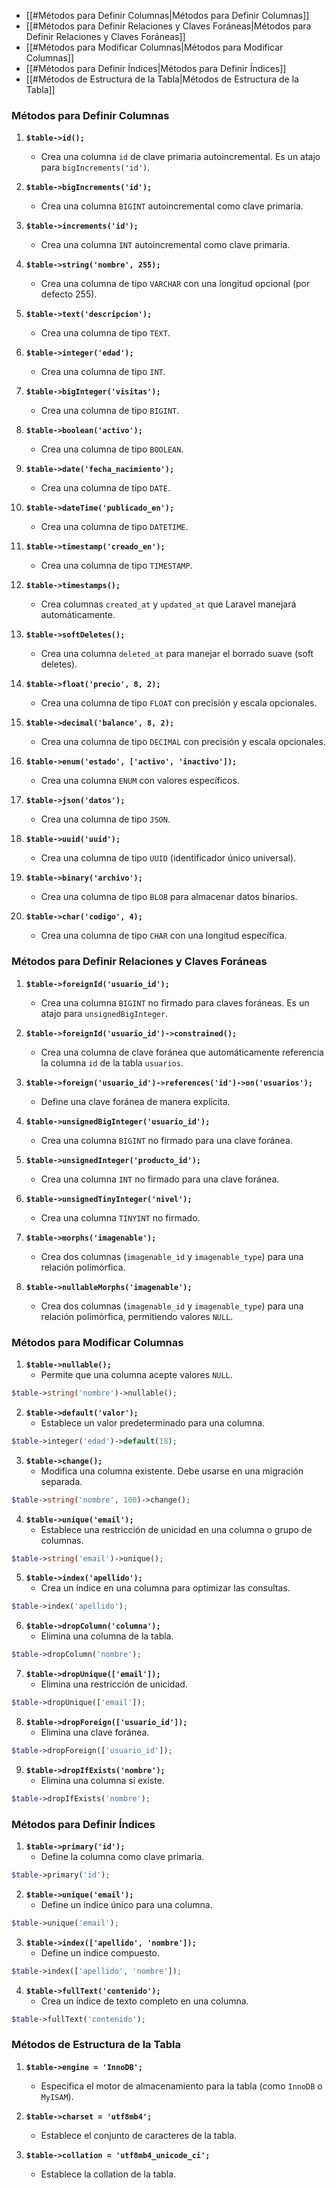 - [[#Métodos para Definir Columnas|Métodos para Definir Columnas]]
- [[#Métodos para Definir Relaciones y Claves Foráneas|Métodos para Definir Relaciones y Claves Foráneas]]
- [[#Métodos para Modificar Columnas|Métodos para Modificar Columnas]]
- [[#Métodos para Definir Índices|Métodos para Definir Índices]]
- [[#Métodos de Estructura de la Tabla|Métodos de Estructura de la Tabla]]

### Métodos para Definir Columnas

1. **`$table->id();`**
    - Crea una columna `id` de clave primaria autoincremental. Es un atajo para `bigIncrements('id')`.
      
2. **`$table->bigIncrements('id');`**
    - Crea una columna `BIGINT` autoincremental como clave primaria.
      
3. **`$table->increments('id');`**
    - Crea una columna `INT` autoincremental como clave primaria.
      
4. **`$table->string('nombre', 255);`**
    - Crea una columna de tipo `VARCHAR` con una longitud opcional (por defecto 255).
      
5. **`$table->text('descripcion');`**
    - Crea una columna de tipo `TEXT`.
      
6. **`$table->integer('edad');`**
    - Crea una columna de tipo `INT`.
      
7. **`$table->bigInteger('visitas');`**
    - Crea una columna de tipo `BIGINT`.
      
8. **`$table->boolean('activo');`**
    - Crea una columna de tipo `BOOLEAN`.
      
9. **`$table->date('fecha_nacimiento');`**
    - Crea una columna de tipo `DATE`.
      
10. **`$table->dateTime('publicado_en');`**
    - Crea una columna de tipo `DATETIME`.
      
11. **`$table->timestamp('creado_en');`**
    - Crea una columna de tipo `TIMESTAMP`.
      
12. **`$table->timestamps();`**
    - Crea columnas `created_at` y `updated_at` que Laravel manejará automáticamente.
      
13. **`$table->softDeletes();`**
    - Crea una columna `deleted_at` para manejar el borrado suave (soft deletes).
      
14. **`$table->float('precio', 8, 2);`**
    - Crea una columna de tipo `FLOAT` con precisión y escala opcionales.
      
15. **`$table->decimal('balance', 8, 2);`**
    - Crea una columna de tipo `DECIMAL` con precisión y escala opcionales.
      
16. **`$table->enum('estado', ['activo', 'inactivo']);`**
    - Crea una columna `ENUM` con valores específicos.
      
17. **`$table->json('datos');`**
    - Crea una columna de tipo `JSON`.
      
18. **`$table->uuid('uuid');`**
    - Crea una columna de tipo `UUID` (identificador único universal).
      
19. **`$table->binary('archivo');`**
    - Crea una columna de tipo `BLOB` para almacenar datos binarios.
      
20. **`$table->char('codigo', 4);`**
    - Crea una columna de tipo `CHAR` con una longitud específica.

### Métodos para Definir Relaciones y Claves Foráneas

1. **`$table->foreignId('usuario_id');`**
    - Crea una columna `BIGINT` no firmado para claves foráneas. Es un atajo para `unsignedBigInteger`.
      
2. **`$table->foreignId('usuario_id')->constrained();`**
    - Crea una columna de clave foránea que automáticamente referencia la columna `id` de la tabla `usuarios`.
      
3. **`$table->foreign('usuario_id')->references('id')->on('usuarios');`**
    - Define una clave foránea de manera explícita.
      
4. **`$table->unsignedBigInteger('usuario_id');`**
    - Crea una columna `BIGINT` no firmado para una clave foránea.
      
5. **`$table->unsignedInteger('producto_id');`**
    - Crea una columna `INT` no firmado para una clave foránea.
      
6. **`$table->unsignedTinyInteger('nivel');`**
    - Crea una columna `TINYINT` no firmado.
      
7. **`$table->morphs('imagenable');`**
    - Crea dos columnas (`imagenable_id` y `imagenable_type`) para una relación polimórfica.
      
8. **`$table->nullableMorphs('imagenable');`**
    - Crea dos columnas (`imagenable_id` y `imagenable_type`) para una relación polimórfica, permitiendo valores `NULL`.

### Métodos para Modificar Columnas

1. **`$table->nullable();`**
    - Permite que una columna acepte valores `NULL`.
    
``` php
$table->string('nombre')->nullable();
```

2. **`$table->default('valor');`**
	- Establece un valor predeterminado para una columna.
```php
$table->integer('edad')->default(18);
```

3. **`$table->change();`**
	- Modifica una columna existente. Debe usarse en una migración separada.
```php
$table->string('nombre', 100)->change();
```

4. **`$table->unique('email');`**
	- Establece una restricción de unicidad en una columna o grupo de columnas.
```php
$table->string('email')->unique();
```

5. **`$table->index('apellido');`**
	- Crea un índice en una columna para optimizar las consultas.
```php
$table->index('apellido');
```

6. **`$table->dropColumn('columna');`**
	- Elimina una columna de la tabla.
```php
$table->dropColumn('nombre');
```

7. **`$table->dropUnique(['email']);`**
	- Elimina una restricción de unicidad.
```php
$table->dropUnique(['email']);
```

8. **`$table->dropForeign(['usuario_id']);`**
	- Elimina una clave foránea.
```php
$table->dropForeign(['usuario_id']);
```

9. **`$table->dropIfExists('nombre');`**
	- Elimina una columna si existe.
```php
$table->dropIfExists('nombre');
```

### Métodos para Definir Índices

1. **`$table->primary('id');`**
	- Define la columna como clave primaria.
```php
$table->primary('id');
```

2. **`$table->unique('email');`**
	- Define un índice único para una columna.
```php
$table->unique('email');
```

3. **`$table->index(['apellido', 'nombre']);`**
	- Define un índice compuesto.
```php
$table->index(['apellido', 'nombre']);
```

4. **`$table->fullText('contenido');`**
	- Crea un índice de texto completo en una columna.
```php
$table->fullText('contenido');
```

### Métodos de Estructura de la Tabla

1. **`$table->engine = 'InnoDB';`**    
    - Especifica el motor de almacenamiento para la tabla (como `InnoDB` o `MyISAM`).
      
2. **`$table->charset = 'utf8mb4';`**
    - Establece el conjunto de caracteres de la tabla.
      
3. **`$table->collation = 'utf8mb4_unicode_ci';`**
    - Establece la collation de la tabla.